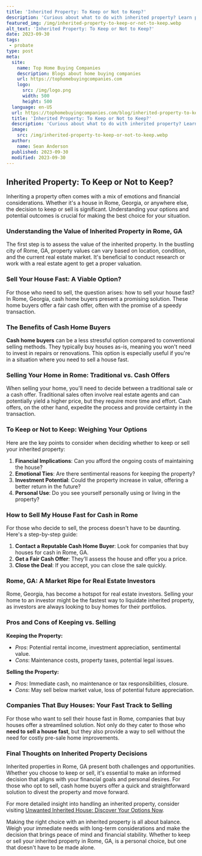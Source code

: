 ```yaml
---
title: 'Inherited Property: To Keep or Not to Keep?'
description: 'Curious about what to do with inherited property? Learn practical tips and expert advice on deciding whether to keep or let go of your inheritance.'
featured_img: /img/inherited-property-to-keep-or-not-to-keep.webp
alt_text: 'Inherited Property: To Keep or Not to Keep?'
date: 2023-09-30
tags:
 - probate
type: post
meta:
  site:
    name: Top Home Buying Companies
    description: Blogs about home buying companies
    url: https://tophomebuyingcompanies.com
    logo:
      src: /img/logo.png
      width: 500
      height: 500
  language: en-US
  url: https://tophomebuyingcompanies.com/blog/inherited-property-to-keep-or-not-to-keep
  title: 'Inherited Property: To Keep or Not to Keep?'
  description: 'Curious about what to do with inherited property? Learn practical tips and expert advice on deciding whether to keep or let go of your inheritance.'
  image:
    src: /img/inherited-property-to-keep-or-not-to-keep.webp
  author:
    name: Sean Anderson
  published: 2023-09-30
  modified: 2023-09-30
---
```



## Inherited Property: To Keep or Not to Keep?

Inheriting a property often comes with a mix of emotions and financial considerations. Whether it's a house in Rome, Georgia, or anywhere else, the decision to keep or sell is significant. Understanding your options and potential outcomes is crucial for making the best choice for your situation. 

### Understanding the Value of Inherited Property in Rome, GA 

The first step is to assess the value of the inherited property. In the bustling city of Rome, GA, property values can vary based on location, condition, and the current real estate market. It's beneficial to conduct research or work with a real estate agent to get a proper valuation.

### Sell Your House Fast: A Viable Option?

For those who need to sell, the question arises: how to sell your house fast? In Rome, Georgia, cash home buyers present a promising solution. These home buyers offer a fair cash offer, often with the promise of a speedy transaction.

### The Benefits of Cash Home Buyers 

**Cash home buyers** can be a less stressful option compared to conventional selling methods. They typically buy houses as-is, meaning you won't need to invest in repairs or renovations. This option is especially useful if you're in a situation where you need to sell a house fast.

### Selling Your Home in Rome: Traditional vs. Cash Offers 

When selling your home, you'll need to decide between a traditional sale or a cash offer. Traditional sales often involve real estate agents and can potentially yield a higher price, but they require more time and effort. Cash offers, on the other hand, expedite the process and provide certainty in the transaction.

### To Keep or Not to Keep: Weighing Your Options

Here are the key points to consider when deciding whether to keep or sell your inherited property:

1. **Financial Implications**: Can you afford the ongoing costs of maintaining the house?
2. **Emotional Ties**: Are there sentimental reasons for keeping the property?
3. **Investment Potential**: Could the property increase in value, offering a better return in the future?
4. **Personal Use**: Do you see yourself personally using or living in the property?

### How to Sell My House Fast for Cash in Rome

For those who decide to sell, the process doesn't have to be daunting. Here's a step-by-step guide:

1. **Contact a Reputable Cash Home Buyer**: Look for companies that buy houses for cash in Rome, GA.
2. **Get a Fair Cash Offer**: They’ll assess the house and offer you a price.
3. **Close the Deal**: If you accept, you can close the sale quickly.

### Rome, GA: A Market Ripe for Real Estate Investors 

Rome, Georgia, has become a hotspot for real estate investors. Selling your home to an investor might be the fastest way to liquidate inherited property, as investors are always looking to buy homes for their portfolios.

### Pros and Cons of Keeping vs. Selling 

**Keeping the Property:**
  - *Pros*: Potential rental income, investment appreciation, sentimental value.
  - *Cons*: Maintenance costs, property taxes, potential legal issues.

**Selling the Property:**
  - *Pros*: Immediate cash, no maintenance or tax responsibilities, closure.
  - *Cons*: May sell below market value, loss of potential future appreciation.

### Companies That Buy Houses: Your Fast Track to Selling 

For those who want to sell their house fast in Rome, companies that buy houses offer a streamlined solution. Not only do they cater to those who **need to sell a house fast**, but they also provide a way to sell without the need for costly pre-sale home improvements.

### Final Thoughts on Inherited Property Decisions

Inherited properties in Rome, GA present both challenges and opportunities. Whether you choose to keep or sell, it's essential to make an informed decision that aligns with your financial goals and personal desires. For those who opt to sell, cash home buyers offer a quick and straightforward solution to divest the property and move forward.

For more detailed insight into handling an inherited property, consider visiting [Unwanted Inherited House: Discover Your Options Now](https://tophomebuyingcompanies.com/blog/unwanted-inherited-house-discover-your-options-now/). 

Making the right choice with an inherited property is all about balance. Weigh your immediate needs with long-term considerations and make the decision that brings peace of mind and financial stability. Whether to keep or sell your inherited property in Rome, GA, is a personal choice, but one that doesn't have to be made alone.